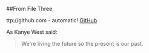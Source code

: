 ##From File Three

ttp://github.com - automatic!
[GitHub](http://github.com)

As Kanye West said:

> We're living the future so
> the present is our past.
